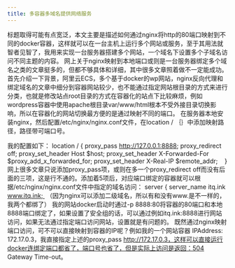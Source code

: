 ```yaml
---
title: 多容器多域名提供网络服务
---
```


标题取得可能有点宽泛，本文主要是描述如何通过nginx将http的80端口映射到不同的docker容器，这样就可以在一台主机上运行多个网站或服务，至于其用法就智者见智了，我用来实现一台服务器搭建多个网站，一个域名下设置多个子域名访问不同主题的内容。 网上关于nginx映射到本地端口或则是一台服务器绑定多个域名之类的文章挺多的，但都不够具体和详细，其中很多文章照着做不一定能成功。 首先介绍一下背景，阿里云ECS，多个基于docker的wp网站，nginx反向代理和绑定域名的文章中细分到容器网站较少，也不能通过指定网站根目录的方式来进行分类，也就是修改站点root目录的方式在容器化的站点下比较麻烦，例如wordpress容器中使用apache根目录var/www/html根本不受外接目录切换影响，所以在容器化的网站切换最方便的是通过映射不同的端口。 在服务器本地安装nginx，然后配置/etc/nginx/nginx.conf文件，在location / ｛｝中添加映射路径，路径带可端口号。

我的配置如下： location / { proxy\_pass http://127.0.0.1:8888; proxy\_redirect off; proxy\_set\_header Host $host; proxy\_set\_header X-Forwarded-For $proxy\_add\_x\_forwarded\_for; proxy\_set\_header X-Real-IP $remote\_addr;    } 网上很多文章只说添加proxy\_pass项，或则在多一个proxy\_redirect off而没有后面的三项，这是行不通的。添加着5项后，对应端口绑定的容器就可以根据/etc/nginx/nginx.conf文件中指定的域名访问： server { server\_name itq.ink www.itq.ink;  （因为nginx可以添加二级域名，所以有和没有www.是不一样的，我两个都绑了） 我的网站docker启动时通过-p 8888:80将容器的80端口和本地8888端口绑定了，如果设置了安全组的话，可以通过例如itq.ink:8888进行网站访问，如果无法通过指定端口访问网站，设置就是有问题的。 既然通过nginx映射端口访问，可不可以直接映射到容器的IP呢？例如我的一个网站容器 IPAddress: 172.17.0.3，我直接指定上述的proxy_pass http://172.17.0.3，这样可以直接运行docker连绑定端口都省了，端口号也省了，但是实际上访问是返回：504 Gateway Time-out。